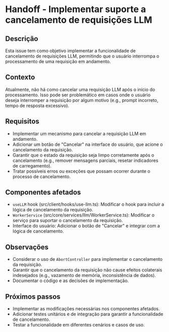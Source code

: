 # Handoff - Implementar suporte a cancelamento de requisições LLM

## Descrição

Esta issue tem como objetivo implementar a funcionalidade de cancelamento de requisições LLM, permitindo que o usuário interrompa o processamento de uma requisição em andamento.

## Contexto

Atualmente, não há como cancelar uma requisição LLM após o início do processamento. Isso pode ser problemático em casos onde o usuário deseja interromper a requisição por algum motivo (e.g., prompt incorreto, tempo de resposta excessivo).

## Requisitos

- Implementar um mecanismo para cancelar a requisição LLM em andamento.
- Adicionar um botão de "Cancelar" na interface do usuário, que acione o cancelamento da requisição.
- Garantir que o estado da requisição seja limpo corretamente após o cancelamento (e.g., remover mensagens parciais, resetar indicadores de carregamento).
- Tratar possíveis erros ou exceções que possam ocorrer durante o processo de cancelamento.

## Componentes afetados

- `useLLM` hook (src/client/hooks/use-llm.ts): Modificar o hook para incluir a lógica de cancelamento da requisição.
- `WorkerService` (src/core/services/llm/WorkerService.ts): Modificar o serviço para suportar o cancelamento da requisição.
- Interface do usuário: Adicionar o botão de "Cancelar" e integrar com a lógica de cancelamento.

## Observações

- Considerar o uso de `AbortController` para implementar o cancelamento da requisição.
- Garantir que o cancelamento da requisição não cause efeitos colaterais indesejados (e.g., vazamento de memória, inconsistência de dados).
- Documentar o código e as decisões de implementação.

## Próximos passos

- Implementar as modificações necessárias nos componentes afetados.
- Adicionar testes unitários e de integração para garantir a funcionalidade de cancelamento.
- Testar a funcionalidade em diferentes cenários e casos de uso.
